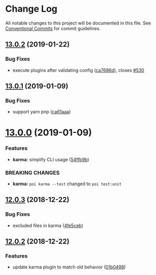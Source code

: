 # Change Log

All notable changes to this project will be documented in this file.
See [Conventional Commits](https://conventionalcommits.org) for commit guidelines.

## [13.0.2](https://github.com/egoist/poi/compare/@poi/plugin-karma@13.0.1...@poi/plugin-karma@13.0.2) (2019-01-22)

### Bug Fixes

- execute plugins after validating config ([ca7686d](https://github.com/egoist/poi/commit/ca7686d)), closes [#530](https://github.com/egoist/poi/issues/530)

## [13.0.1](https://github.com/egoist/poi/compare/@poi/plugin-karma@13.0.0...@poi/plugin-karma@13.0.1) (2019-01-09)

### Bug Fixes

- support yarn pnp ([ca61aaa](https://github.com/egoist/poi/commit/ca61aaa))

# [13.0.0](https://github.com/egoist/poi/compare/@poi/plugin-karma@12.0.3...@poi/plugin-karma@13.0.0) (2019-01-09)

### Features

- **karma:** simplify CLI usage ([54ffb9b](https://github.com/egoist/poi/commit/54ffb9b))

### BREAKING CHANGES

- **karma:** `poi karma --test` changed to `poi test:unit`

## [12.0.3](https://github.com/egoist/poi/compare/@poi/plugin-karma@12.0.2...@poi/plugin-karma@12.0.3) (2018-12-22)

### Bug Fixes

- excluded files in karma ([4fe5ceb](https://github.com/egoist/poi/commit/4fe5ceb))

## [12.0.2](https://github.com/egoist/poi/compare/@poi/plugin-karma@12.0.1...@poi/plugin-karma@12.0.2) (2018-12-22)

### Features

- update karma plugin to match old behavior ([01b0498](https://github.com/egoist/poi/commit/01b0498))
